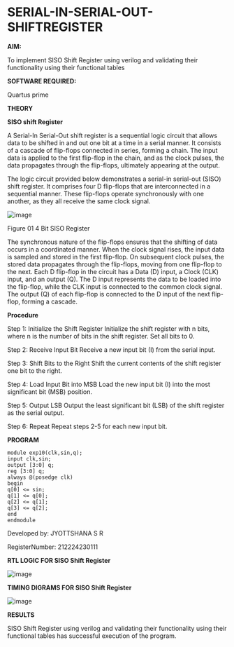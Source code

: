 # SERIAL-IN-SERIAL-OUT-SHIFTREGISTER

**AIM:**

To implement  SISO Shift Register using verilog and validating their functionality using their functional tables

**SOFTWARE REQUIRED:**

Quartus prime

**THEORY**

**SISO shift Register**

A Serial-In Serial-Out shift register is a sequential logic circuit that allows data to be shifted in and out one bit at a time in a serial manner. It consists of a cascade of flip-flops connected in series, forming a chain. The input data is applied to the first flip-flop in the chain, and as the clock pulses, the data propagates through the flip-flops, ultimately appearing at the output.

The logic circuit provided below demonstrates a serial-in serial-out (SISO) shift register. It comprises four D flip-flops that are interconnected in a sequential manner. These flip-flops operate synchronously with one another, as they all receive the same clock signal.

![image](https://github.com/naavaneetha/SERIAL-IN-SERIAL-OUT-SHIFTREGISTER/assets/154305477/e81c4072-37f9-46c6-8145-566764b74c3a)

Figure 01 4 Bit SISO Register

The synchronous nature of the flip-flops ensures that the shifting of data occurs in a coordinated manner. When the clock signal rises, the input data is sampled and stored in the first flip-flop. On subsequent clock pulses, the stored data propagates through the flip-flops, moving from one flip-flop to the next.
Each D flip-flop in the circuit has a Data (D) input, a Clock (CLK) input, and an output (Q). The D input represents the data to be loaded into the flip-flop, while the CLK input is connected to the common clock signal. The output (Q) of each flip-flop is connected to the D input of the next flip-flop, forming a cascade.

**Procedure**

Step 1: Initialize the Shift Register Initialize the shift register with n bits, where n is the number of bits in the shift register. Set all bits to 0.

Step 2: Receive Input Bit Receive a new input bit (I) from the serial input.

Step 3: Shift Bits to the Right Shift the current contents of the shift register one bit to the right.

Step 4: Load Input Bit into MSB Load the new input bit (I) into the most significant bit (MSB) position.

Step 5: Output LSB Output the least significant bit (LSB) of the shift register as the serial output.

Step 6: Repeat Repeat steps 2-5 for each new input bit.

**PROGRAM**
```
module exp10(clk,sin,q);
input clk,sin;
output [3:0] q;
reg [3:0] q;
always @(posedge clk)
begin 
q[0] <= sin;
q[1] <= q[0];
q[2] <= q[1];
q[3] <= q[2];
end 
endmodule
```
Developed by: JYOTTSHANA S R

RegisterNumber: 212224230111


**RTL LOGIC FOR SISO Shift Register**

![image](https://github.com/user-attachments/assets/f980faaa-e193-4811-b350-74f1783fe202)

**TIMING DIGRAMS FOR SISO Shift Register**

![image](https://github.com/user-attachments/assets/d3a30ca6-f9f1-44b5-9ca0-11567fff2272)


**RESULTS**

SISO Shift Register using verilog and validating their functionality using their functional tables has successful execution of the program.
